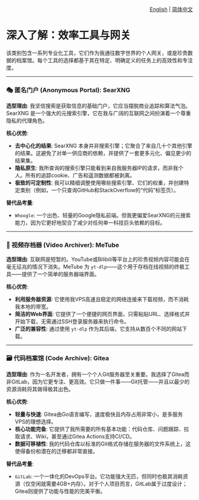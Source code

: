 <p align="right">
  <a href="./utilities-and-gateways.md">English</a> | <a href="./utilities-and-gateways_zh-CN.md">简体中文</a>
</p>

# 深入了解：效率工具与网关

该类别包含一系列专业化工具，它们作为我通往数字世界的个人网关，或是珍贵数据的档案馆。每个工具的选择都基于其在特定、明确定义的任务上的高效性和专注度。

---

### 🎭 匿名门户 (Anonymous Portal): SearXNG

**选型理由**: 我坚信搜索是获取信息的基础门户，它应当摆脱商业追踪和算法气泡。SearXNG 是一个强大的元搜索引擎，它在我与广阔的互联网之间扮演着一个尊重隐私的代理角色。

**核心优势**:
*   **去中心化的结果**: SearXNG 本身并非搜索引擎；它聚合了来自几十个其他引擎的结果。这避免了对单一供应商的依赖，并提供了一套更多元化、偏见更少的结果集。
*   **隐私原生**: 我所查询的搜索引擎只能看到来自我服务器IP的请求，而非我个人。所有的追踪cookie、广告和遥测数据都被剥离。
*   **极致的可定制性**: 我可以精细调整使用哪些搜索引擎、它们的权重，并创建特定类别（例如，一个只查询GitHub和StackOverflow的“代码”标签页）。

**替代品考量**:
*   `Whoogle`: 一个出色、轻量的Google隐私前端。但我更偏爱SearXNG的元搜索能力，因为它更好地契合了减少对任何单一科技巨头依赖的目标。

---

### 📼 视频存档器 (Video Archiver): MeTube

**选型理由**: 互联网是短暂的。YouTube或Bilibili等平台上的珍贵视频内容可能会在毫无征兆的情况下消失。MeTube 为 `yt-dlp`——这个用于存档在线视频的终极工具——提供了一个简单的服务器端界面。

**核心优势**:
*   **利用服务器资源**: 它使用我VPS高速且稳定的网络连接来下载视频，而不消耗我本地的带宽。
*   **简洁的Web界面**: 它提供了一个便捷的网页界面，只需粘贴URL、选择格式并开始下载，无需通过SSH登录服务器来执行命令。
*   **广泛的兼容性**: 通过使用 `yt-dlp` 作为其后端，它支持从数百个不同的网站下载。

---

### 🗃️ 代码档案馆 (Code Archive): Gitea

**选型理由**: 作为一名开发者，拥有一个个人Git服务器至关重要。我选择了Gitea而非GitLab，因为它更专注、更高效。它只做一件事——Git托管——并且以最少的资源消耗将其做得极其出色。

**核心优势**:
*   **轻量与快速**: Gitea由Go语言编写，速度极快且内存占用非常小，是多服务VPS的理想选择。
*   **核心功能完备**: 它提供了我所需要的所有基本功能：代码仓库、问题跟踪、拉取请求、Wiki，甚至通过Gitea Actions支持CI/CD。
*   **数据可移植性**: 我的代码仓库以标准的Git格式存储在服务器的文件系统上，这使得备份和潜在的迁移都非常直接。

**替代品考量**:
*   `GitLab`: 一个一体化的DevOps平台。它功能强大无匹，但同时也极其消耗资源（仅空闲就需要4GB+内存）。对于个人项目而言，GitLab属于过度设计；Gitea则提供了功能与性能的完美平衡。